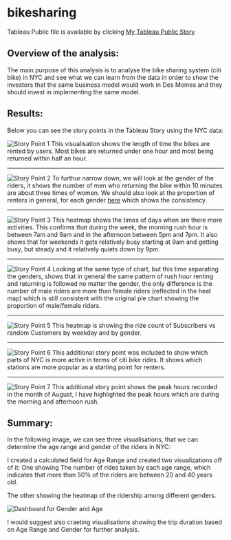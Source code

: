 # bikesharing


Tableau Public file is available by clicking [My Tableau Public Story](https://public.tableau.com/app/profile/tannaz.mostaghimi/viz/Module14_Challenge_16547398741490/TheStory?publish=yes)



## Overview of the analysis: 
The main purpose of this analysis is to analyse the bike sharing system (citi bike) in NYC and see what we can learn from the data in order to show the investors that the same business model would work in Des Moines and they should invest in implementing the same model.


## Results: 
Below you can see the story points in the Tableau Story using the NYC data:

![Story Point 1](/images/StoryPoint1.png "Checkout Times for Users")
This visualisation shows the length of time the bikes are rented by users. Most bikes are returned under one hour and most being returned within half an hour.

--------

![Story Point 2](/images/StoryPoint2.png "Checkout Times by Gender")
To furthur narrow down, we will look at the gender of the riders, it shows the number of men who returning the bike within 10 minutes are about three times of women. We should also look at the proportion of renters in general, for each gender [here](/images/Del3_Gender.png) which shows the consistency.

--------

![Story Point 3](/images/StoryPoint3.png "Trips by Weekdays per Hour ")
This heatmap shows the times of days when are there more activities. This confirms that during the week, the morning rush hour is between 7am and 9am and in the afternoon between 5pm and 7pm. It also shows that for weekends it gets relatively busy starting at 9am and getting busy, but steady and it relatively quiets down by 9pm. 

--------

![Story Point 4](/images/StoryPoint4.png "Trips by Gender (Weekday per Hour)")
Looking at the same type of chart, but this time separating the genders, shows that in general the same pattern of rush hour renting and returning is followed no matter the gender, the only difference is the number of male riders are more than female riders (reflected in the heat map) which is still consistent with the original pie chart showing the proportion of male/female riders. 

--------

![Story Point 5](/images/StoryPoint5.png "User Trips by Gender by Weekday")
This heatmap is showing the ride count of Subscribers vs random Customers by weekday and by gender.

--------

![Story Point 6](/images/StoryPoint6.png "Top Starting Locations")
This additional story point was included to show which parts of NYC is more active in terms of citi bike rides. It shows which stations are more popular as a starting point for renters.

--------

![Story Point 7](/images/StoryPoint7.png "August Peak Hours")
This additional story point shows the peak hours recorded in the month of August, I have highlighted the peak hours which are during the morning and afternoon rush.


## Summary: 
In the following image, we can see three visualisations, that we can determine the age range and gender of the riders in NYC:

I created a calculated field for Age Range and created two visualizations off of it:
One showing The number of rides taken by each age range, which indicates that more than 50% of the riders are between 20 and 40 years old.

The other showing the heatmap of the ridership among different genders.

![Dashboard for Gender and Age](/images/Del3_Dashboard.png "Age & Gender of Riders")

I would suggest also craeting visualisations showing the trip duration based on Age Range and Gender for further analysis.
